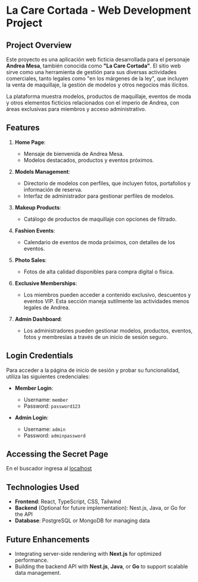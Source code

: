# La Care Cortada - Web Development Project

## Project Overview

Este proyecto es una aplicación web ficticia desarrollada para el personaje **Andrea Mesa**, también conocida como **"La Care Cortada"**. El sitio web sirve como una herramienta de gestión para sus diversas actividades comerciales, tanto legales como "en los márgenes de la ley", que incluyen la venta de maquillaje, la gestión de modelos y otros negocios más ilícitos.

La plataforma muestra modelos, productos de maquillaje, eventos de moda y otros elementos ficticios relacionados con el imperio de Andrea, con áreas exclusivas para miembros y acceso administrativo.

## Features

1. **Home Page**: 
   - Mensaje de bienvenida de Andrea Mesa.
   - Modelos destacados, productos y eventos próximos.

2. **Models Management**: 
   - Directorio de modelos con perfiles, que incluyen fotos, portafolios y información de reserva.
   - Interfaz de administrador para gestionar perfiles de modelos.

3. **Makeup Products**: 
   - Catálogo de productos de maquillaje con opciones de filtrado.

4. **Fashion Events**: 
   - Calendario de eventos de moda próximos, con detalles de los eventos.

5. **Photo Sales**: 
   - Fotos de alta calidad disponibles para compra digital o física.

6. **Exclusive Memberships**: 
   - Los miembros pueden acceder a contenido exclusivo, descuentos y eventos VIP. Esta sección maneja sutilmente las actividades menos legales de Andrea.

7. **Admin Dashboard**: 
   - Los administradores pueden gestionar modelos, productos, eventos, fotos y membresías a través de un inicio de sesión seguro.

## Login Credentials

Para acceder a la página de inicio de sesión y probar su funcionalidad, utiliza las siguientes credenciales:

- **Member Login**: 
  - Username: `member`
  - Password: `password123`

- **Admin Login**: 
  - Username: `admin`
  - Password: `adminpassword`

## Accessing the Secret Page

En el buscador ingresa al [localhost](http://localhost:5173/1234/secret)

## Technologies Used

- **Frontend**: React, TypeScript, CSS, Tailwind
- **Backend** (Optional for future implementation): Nest.js, Java, or Go for the API
- **Database**: PostgreSQL or MongoDB for managing data

## Future Enhancements

- Integrating server-side rendering with **Next.js** for optimized performance.
- Building the backend API with **Nest.js**, **Java**, or **Go** to support scalable data management.
